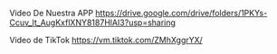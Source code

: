 Video De Nuestra APP 
https://drive.google.com/drive/folders/1PKYs-Ccuv_lt_AugKxflXNY8187HlAI3?usp=sharing

Video de TikTok 
https://vm.tiktok.com/ZMhXggrYX/
